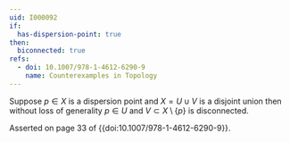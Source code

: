 ```yaml
---
uid: I000092
if:
  has-dispersion-point: true
then:
  biconnected: true
refs:
  - doi: 10.1007/978-1-4612-6290-9
    name: Counterexamples in Topology
---
```

Suppose $p \in X$ is a dispersion point and $X = U \cup V$ is a disjoint union then without loss of generality $p \in U$ and $V \subset X \setminus \{p\}$ is disconnected.

Asserted on page 33 of {{doi:10.1007/978-1-4612-6290-9}}.
